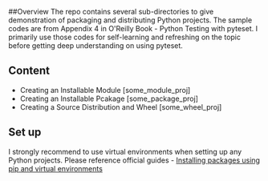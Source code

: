 ##Overview
The repo contains several sub-directories to give demonstration of packaging and distributing Python projects. The sample codes are from Appendix 4 in O'Reilly Book - Python Testing with pyteset.
I primarily use those codes for self-learning and refreshing on the topic before getting deep understanding on using pyteset. 

## Content
- Creating an Installable Module [some_module_proj]
- Creating an Installable Pcakage [some_package_proj]
- Creating a Source Distribution and Wheel
[some_wheel_proj]

## Set up
I strongly recommend to use virtual environments when setting up any Python projects. Please reference official guides - [Installing packages using pip and virtual environments](https://packaging.python.org/guides/installing-using-pip-and-virtual-environments/)

